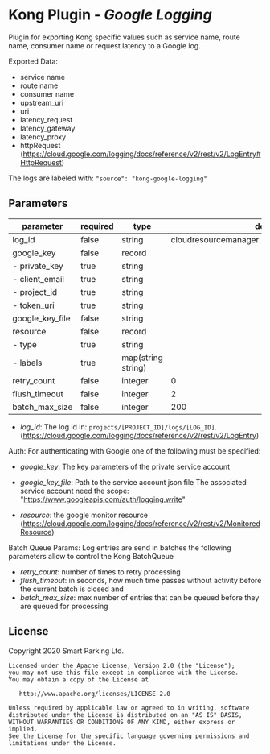 Kong Plugin - *Google Logging*
====================
Plugin for exporting Kong specific values such as service name, route name, consumer name or request latency to a Google log.

Exported Data:

- service name
- route name
- consumer name
- upstream_uri
- uri
- latency_request
- latency_gateway
- latency_proxy
- httpRequest (https://cloud.google.com/logging/docs/reference/v2/rest/v2/LogEntry#HttpRequest)

The logs are labeled with: `"source": "kong-google-logging"`

## Parameters
| parameter       | required | type               | default                                        |
| --------------- | -------- | ------------------ | ---------------------------------------------- |
| log_id          | false    | string             | cloudresourcemanager.googleapis.com%2Factivity |
| google_key      | false    | record             |                                                |
| - private_key   | true     | string             |                                                |
| - client_email  | true     | string             |                                                |
| - project_id    | true     | string             |                                                |
| - token_uri     | true     | string             |                                                |
| google_key_file | false    | string             |                                                |
| resource        | false    | record             |                                                |
| - type          | true     | string             |                                                |
| - labels        | true     | map(string string) |                                                |
| retry_count     | false    | integer            | 0                                              |
| flush_timeout   | false    | integer            | 2                                              |
| batch_max_size  | false    | integer            | 200                                            |


- *log_id*: The log id in: `projects/[PROJECT_ID]/logs/[LOG_ID]`. (https://cloud.google.com/logging/docs/reference/v2/rest/v2/LogEntry)

Auth: For authenticating with Google one of the following must be specified:
- *google_key*: The key parameters of the private service account
- *google_key_file*: Path to the service account json file
The associated service account need the scope: "https://www.googleapis.com/auth/logging.write"

- *resource*: the google monitor resource (https://cloud.google.com/logging/docs/reference/v2/rest/v2/MonitoredResource)

Batch Queue Params: Log entries are send in batches the following parameters allow to control the Kong BatchQueue
- *retry_count*: number of times to retry processing
- *flush_timeout*: in seconds, how much time passes without activity before the current batch is closed and
- *batch_max_size*: max number of entries that can be queued before they are queued for processing


## License

Copyright 2020 Smart Parking Ltd.

```
Licensed under the Apache License, Version 2.0 (the "License");
you may not use this file except in compliance with the License.
You may obtain a copy of the License at

   http://www.apache.org/licenses/LICENSE-2.0

Unless required by applicable law or agreed to in writing, software
distributed under the License is distributed on an "AS IS" BASIS,
WITHOUT WARRANTIES OR CONDITIONS OF ANY KIND, either express or implied.
See the License for the specific language governing permissions and
limitations under the License.
```

